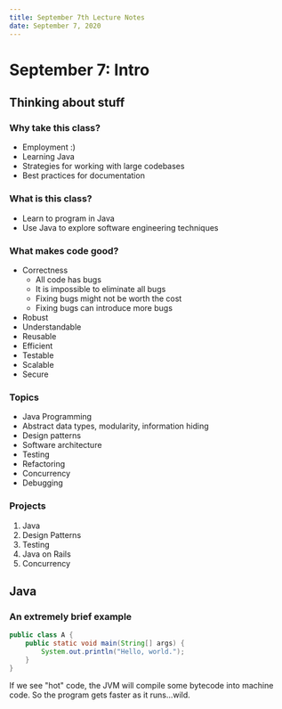 ```yaml
---
title: September 7th Lecture Notes
date: September 7, 2020
---
```


# September 7: Intro

## Thinking about stuff

### Why take this class?
* Employment :)
* Learning Java
* Strategies for working with large codebases
* Best practices for documentation

### What is this class?
* Learn to program in Java
* Use Java to explore software engineering techniques

### What makes code good?
* Correctness
  * All code has bugs
  * It is impossible to eliminate all bugs
  * Fixing bugs might not be worth the cost
  * Fixing bugs can introduce more bugs
* Robust
* Understandable
* Reusable
* Efficient
* Testable
* Scalable
* Secure

### Topics
* Java Programming
* Abstract data types, modularity, information hiding
* Design patterns
* Software architecture
* Testing
* Refactoring
* Concurrency
* Debugging

### Projects
1. Java
2. Design Patterns
3. Testing
4. Java on Rails
5. Concurrency

## Java

### An extremely brief example

```java
public class A {
    public static void main(String[] args) {
        System.out.println("Hello, world.");
    }
}
```

If we see "hot" code, the JVM will compile some bytecode into machine code. So the program gets faster as it runs...wild.
